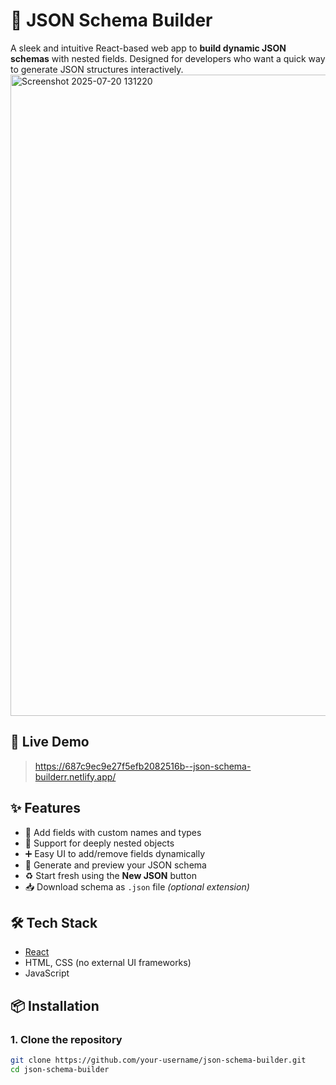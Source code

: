 # 🧩 JSON Schema Builder

A sleek and intuitive React-based web app to **build dynamic JSON schemas** with nested fields. Designed for developers who want a quick way to generate JSON structures interactively.
<img width="1694" height="1026" alt="Screenshot 2025-07-20 131220" src="https://github.com/user-attachments/assets/b4530955-798b-46ed-83d5-474a4386eb94" />

## 🚀 Live Demo
> https://687c9ec9e27f5efb2082516b--json-schema-builderr.netlify.app/ 

## ✨ Features

- 🔧 Add fields with custom names and types
- 🧬 Support for deeply nested objects
- ➕ Easy UI to add/remove fields dynamically
- 📄 Generate and preview your JSON schema
- ♻️ Start fresh using the **New JSON** button
- 📥 Download schema as `.json` file *(optional extension)*

## 🛠️ Tech Stack

- [React](https://reactjs.org/)
- HTML, CSS (no external UI frameworks)
- JavaScript 

## 📦 Installation

### 1. Clone the repository

```bash
git clone https://github.com/your-username/json-schema-builder.git
cd json-schema-builder
